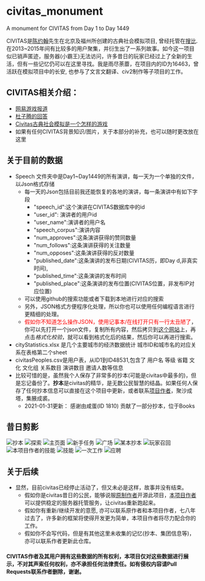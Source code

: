 # civitas_monument
A monument for CIVITAS from Day 1 to Day 1449

CIVITAS是[陈约翰](https://www.sesp.northwestern.edu/learning-sciences/john-yuehan-chen.html)先生在北京及福州所创建的古典社会模拟项目, 曾经托管在[搜比](civitas.soobb.com). 在2013~2015年间有比较多的用户聚集，并衍生出了一系列故事。如今这一项目似已销声匿迹，服务器(小霸王)无法访问，许多昔日的玩家已经过上了全新的生活，但有一些记忆仍可以在这里寻找。我是雨尽荼蘼，在项目内的ID为16463，曾活跃在模拟项目中的长安, 也参与了文言文翻译、civ2制作等子项目的工作。

## CIVITAS相关介绍：
 - [网易游戏报道](https://ent.163.com/17/0427/20/CJ2930MG00318QE8.html)
 - [杜子腾的回答](https://www.zhihu.com/question/276042702/answer/389287750)
 - [Civitas古典社会模拟是一个怎样的游戏](https://www.zhihu.com/question/22665146)
 - 如果有任何CIVITAS背景知识/图片，关于本部分的补充，也可以随时更改放在这里
 
## 关于目前的数据
- Speech 文件夹中是Day1~Day1449的所有演讲，每一天为一个单独的文件，以Json格式存储
  - 每一天的Json包括目前我还能恢复的各地的演讲，每一条演讲中有如下字段
    - "speech_id":这个演讲在CIVITAS数据库中的id
    - "user_id": 演讲者的用户id
    - "user_name":演讲者的用户名
    - "speech_corpus":演讲内容
    - "num_approves":这条演讲获得的赞同数量
    - "num_follows":这条演讲获得的关注数量
    - "num_opposes":这条演讲获得的反对数量
    - "published_date":这条演讲的发布日期(CIVITAS历，即Day d,非真实时间),
    - "published_time":这条演讲的发布时间
    - "published_place":这条演讲的发布位置(CIVITAS位置，非发布IP对应位置)
  - 可以使用github的搜索功能或者下载到本地进行对应的搜索
  - 另外，JSON格式方便程序化处理，所以你也可以使用任何编程语言进行更精细的处理。
  - <font color=#FF0000>假如你不知道怎么操作JSON，使用记事本/在线打开只有一行太丑陋了</font>，你可以先打开一个json文件，复制所有内容，然后拷贝到[这个网站](https://www.bejson.com)上，再点击*格式化校验*，就可以看到格式化后的结果，然后你可以再进行搜索。
- cityStatistics.xlsx 是几个主要城市的经济数据统计 城市ID和城市名的对应关系在表格第二个sheet
- civitasPeoples.csv是用户表，从ID1到ID48531,包含了 用户名	等级	省籍	文化	文化组	关系数目	演讲数目	邀请人数等信息
- 比较可惜的是，虽然我个人保存了非常多的抄本(可能是civitas中最多的)，但是忘记备份了。**抄本**是civitas的精华，是无数公民智慧的结晶。如果任何人保存了任何抄本信息可以直接在这个项目中更新，或者联系[项目作者](yujintumi@qq.com)，聚沙成塔，集腋成裘。
  - 2021-01-31更新： 感谢由咸蛋(ID 1810) 贡献了一部分抄本，位于Books

## 昔日剪影
![抄本](./photos/books.jpg)
![探索](./photos/civ2.jpg)
![主页面](./photos/mainview.png)
![新手任务](./photos/mission.jpg)
![广场](./photos/plaza.jpg)
![某本抄本](./photos/referendum.jpg)
![玩家召回](./photos/retrieve.jpg)
![本项目作者的技能](./photos/self.png)
![技能](./photos/skill.png)
![一次工作](./photos/work.jpg)
![应聘](./photos/jobs.jpg)
## 关于后续
 - 显然，目前civitas已经停止活动了，但又未必是这样，故事并没有结束。 
   - 假如你是civitas昔日的公民，能够说服[原制作者](YuehanChen2023@u.northwestern.edu)开源此项目，[本项目作者](yujintumi@qq.com)可以提供稳定的服务器托管服务，让civitas重新跑起来。
   - 假如你有重新/继续开发的意愿, 亦可以联系原作者和本项目作者，七八年过去了，许多新的框架将使得开发更为简单，本项目作者将尽力配合你的工作。
   - 假如你不会写代码，但是有其他这里未收集的记忆(抄本、集团信息等)，亦可以联系作者更新此仓库。

#### CIVITAS作者及其用户拥有这些数据的所有权利，本项目仅对这些数据进行展示，不对其声索任何权利，亦不承担任何法律责任。如有侵权内容请Pull Requests联系作者删除，谢谢。
